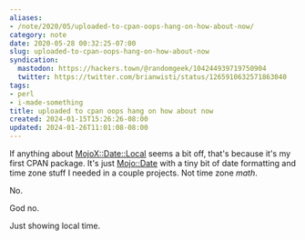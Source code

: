 ```yaml
---
aliases:
- /note/2020/05/uploaded-to-cpan-oops-hang-on-how-about-now/
category: note
date: 2020-05-28 00:32:25-07:00
slug: uploaded-to-cpan-oops-hang-on-how-about-now
syndication:
  mastodon: https://hackers.town/@randomgeek/104244939719750904
  twitter: https://twitter.com/brianwisti/status/1265910632571863040
tags:
- perl
- i-made-something
title: uploaded to cpan oops hang on how about now
created: 2024-01-15T15:26:26-08:00
updated: 2024-01-26T11:01:08-08:00
---
```


If anything about [MojoX::Date::Local](https://metacpan.org/pod/MojoX::Date::Local) seems a bit off, that's because it's my first CPAN package. It's just [Mojo::Date](https://mojolicious.org/perldoc/Mojo/Date) with a tiny bit of date formatting and time zone stuff I needed in a couple projects. Not time zone *math*.

No.

God no.

Just showing local time.
